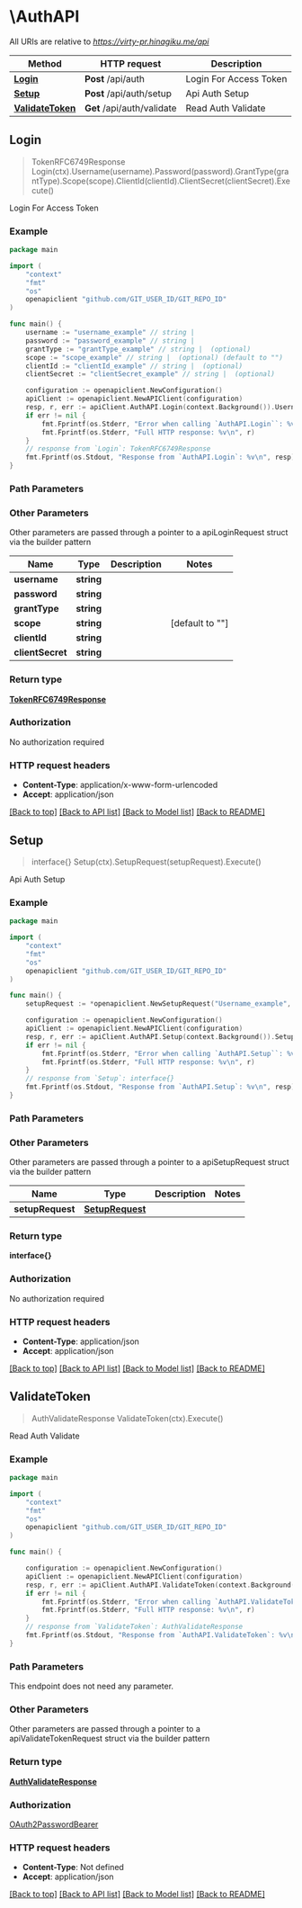 # \AuthAPI

All URIs are relative to *https://virty-pr.hinagiku.me/api*

Method | HTTP request | Description
------------- | ------------- | -------------
[**Login**](AuthAPI.md#Login) | **Post** /api/auth | Login For Access Token
[**Setup**](AuthAPI.md#Setup) | **Post** /api/auth/setup | Api Auth Setup
[**ValidateToken**](AuthAPI.md#ValidateToken) | **Get** /api/auth/validate | Read Auth Validate



## Login

> TokenRFC6749Response Login(ctx).Username(username).Password(password).GrantType(grantType).Scope(scope).ClientId(clientId).ClientSecret(clientSecret).Execute()

Login For Access Token

### Example

```go
package main

import (
	"context"
	"fmt"
	"os"
	openapiclient "github.com/GIT_USER_ID/GIT_REPO_ID"
)

func main() {
	username := "username_example" // string | 
	password := "password_example" // string | 
	grantType := "grantType_example" // string |  (optional)
	scope := "scope_example" // string |  (optional) (default to "")
	clientId := "clientId_example" // string |  (optional)
	clientSecret := "clientSecret_example" // string |  (optional)

	configuration := openapiclient.NewConfiguration()
	apiClient := openapiclient.NewAPIClient(configuration)
	resp, r, err := apiClient.AuthAPI.Login(context.Background()).Username(username).Password(password).GrantType(grantType).Scope(scope).ClientId(clientId).ClientSecret(clientSecret).Execute()
	if err != nil {
		fmt.Fprintf(os.Stderr, "Error when calling `AuthAPI.Login``: %v\n", err)
		fmt.Fprintf(os.Stderr, "Full HTTP response: %v\n", r)
	}
	// response from `Login`: TokenRFC6749Response
	fmt.Fprintf(os.Stdout, "Response from `AuthAPI.Login`: %v\n", resp)
}
```

### Path Parameters



### Other Parameters

Other parameters are passed through a pointer to a apiLoginRequest struct via the builder pattern


Name | Type | Description  | Notes
------------- | ------------- | ------------- | -------------
 **username** | **string** |  | 
 **password** | **string** |  | 
 **grantType** | **string** |  | 
 **scope** | **string** |  | [default to &quot;&quot;]
 **clientId** | **string** |  | 
 **clientSecret** | **string** |  | 

### Return type

[**TokenRFC6749Response**](TokenRFC6749Response.md)

### Authorization

No authorization required

### HTTP request headers

- **Content-Type**: application/x-www-form-urlencoded
- **Accept**: application/json

[[Back to top]](#) [[Back to API list]](../README.md#documentation-for-api-endpoints)
[[Back to Model list]](../README.md#documentation-for-models)
[[Back to README]](../README.md)


## Setup

> interface{} Setup(ctx).SetupRequest(setupRequest).Execute()

Api Auth Setup

### Example

```go
package main

import (
	"context"
	"fmt"
	"os"
	openapiclient "github.com/GIT_USER_ID/GIT_REPO_ID"
)

func main() {
	setupRequest := *openapiclient.NewSetupRequest("Username_example", "Password_example") // SetupRequest | 

	configuration := openapiclient.NewConfiguration()
	apiClient := openapiclient.NewAPIClient(configuration)
	resp, r, err := apiClient.AuthAPI.Setup(context.Background()).SetupRequest(setupRequest).Execute()
	if err != nil {
		fmt.Fprintf(os.Stderr, "Error when calling `AuthAPI.Setup``: %v\n", err)
		fmt.Fprintf(os.Stderr, "Full HTTP response: %v\n", r)
	}
	// response from `Setup`: interface{}
	fmt.Fprintf(os.Stdout, "Response from `AuthAPI.Setup`: %v\n", resp)
}
```

### Path Parameters



### Other Parameters

Other parameters are passed through a pointer to a apiSetupRequest struct via the builder pattern


Name | Type | Description  | Notes
------------- | ------------- | ------------- | -------------
 **setupRequest** | [**SetupRequest**](SetupRequest.md) |  | 

### Return type

**interface{}**

### Authorization

No authorization required

### HTTP request headers

- **Content-Type**: application/json
- **Accept**: application/json

[[Back to top]](#) [[Back to API list]](../README.md#documentation-for-api-endpoints)
[[Back to Model list]](../README.md#documentation-for-models)
[[Back to README]](../README.md)


## ValidateToken

> AuthValidateResponse ValidateToken(ctx).Execute()

Read Auth Validate

### Example

```go
package main

import (
	"context"
	"fmt"
	"os"
	openapiclient "github.com/GIT_USER_ID/GIT_REPO_ID"
)

func main() {

	configuration := openapiclient.NewConfiguration()
	apiClient := openapiclient.NewAPIClient(configuration)
	resp, r, err := apiClient.AuthAPI.ValidateToken(context.Background()).Execute()
	if err != nil {
		fmt.Fprintf(os.Stderr, "Error when calling `AuthAPI.ValidateToken``: %v\n", err)
		fmt.Fprintf(os.Stderr, "Full HTTP response: %v\n", r)
	}
	// response from `ValidateToken`: AuthValidateResponse
	fmt.Fprintf(os.Stdout, "Response from `AuthAPI.ValidateToken`: %v\n", resp)
}
```

### Path Parameters

This endpoint does not need any parameter.

### Other Parameters

Other parameters are passed through a pointer to a apiValidateTokenRequest struct via the builder pattern


### Return type

[**AuthValidateResponse**](AuthValidateResponse.md)

### Authorization

[OAuth2PasswordBearer](../README.md#OAuth2PasswordBearer)

### HTTP request headers

- **Content-Type**: Not defined
- **Accept**: application/json

[[Back to top]](#) [[Back to API list]](../README.md#documentation-for-api-endpoints)
[[Back to Model list]](../README.md#documentation-for-models)
[[Back to README]](../README.md)


